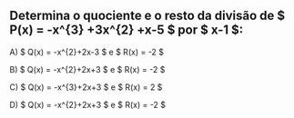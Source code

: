 ## Determina o quociente e o resto da divisão de $ P(x) = -x^{3} +3x^{2} +x-5 $ por $ x-1 $: 

A) $ Q(x) = -x^{2}+2x-3 $ e $ R(x) = -2 $

B) $ Q(x) = -x^{2}+2x+3 $ e $ R(x) = -2 $ 

C) $ Q(x) = -x^{3}+2x+3 $ e $ R(x) = 2 $

D) $ Q(x) = -x^{2}+2x+3 $ e $ R(x) = -2 $